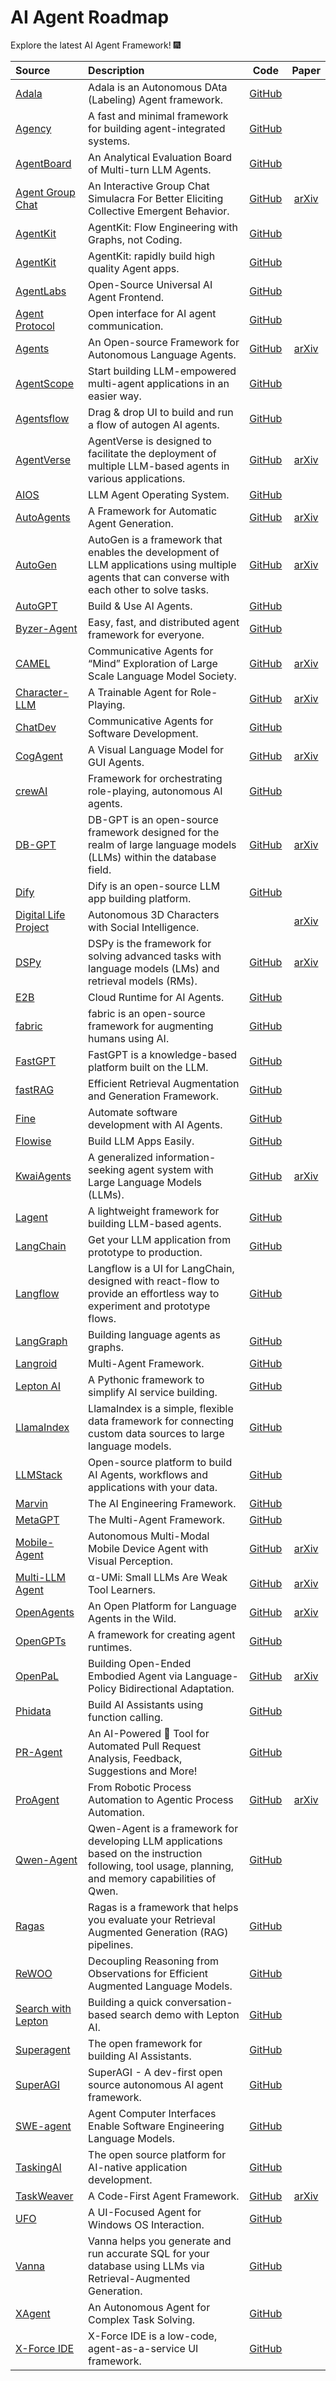 # AI Agent Roadmap

Explore the latest AI Agent Framework! 🎆

| Source                                                                                      | Description                                                                                                                                                                                    |  Code  |   Paper   |
| :------------------------------------------------------------------------------------------ | :--------------------------------------------------------------------------------------------------------------------------------------------------------------------------------------------- | :-----------: | :-------: |
| [Adala](https://humansignal.github.io/Adala/)                             | Adala is an Autonomous DAta (Labeling) Agent framework.                                                                                                            | [GitHub](https://github.com/HumanSignal/Adala)                    |                                                   |
| [Agency](https://createwith.agency/)                                      | A fast and minimal framework for building agent-integrated systems.                                                                                                | [GitHub](https://github.com/operand/agency)                       |                                                   |
| [AgentBoard](https://github.com/hkust-nlp/AgentBoard)                     | An Analytical Evaluation Board of Multi-turn LLM Agents.                                                                                                           | [GitHub](https://github.com/hkust-nlp/AgentBoard)                 |                                                   |
| [Agent Group Chat](https://github.com/MikeGu721/AgentGroup)               | An Interactive Group Chat Simulacra For Better Eliciting Collective Emergent Behavior.                                                                             | [GitHub](https://github.com/MikeGu721/AgentGroup)                 | [arXiv](https://arxiv.org/abs/2403.13433)         |
| [AgentKit](https://github.com/Holmeswww/AgentKit)                         | AgentKit: Flow Engineering with Graphs, not Coding.                                                                                                                | [GitHub](https://github.com/Holmeswww/AgentKit)                   |                                                   |
| [AgentKit](https://github.com/BCG-X-Official/agentkit)                    | AgentKit: rapidly build high quality Agent apps.                                                                                                                   | [GitHub](https://github.com/BCG-X-Official/agentkit)              |                                                   |
| [AgentLabs](https://www.agentlabs.dev/)                                   | Open-Source Universal AI Agent Frontend.                                                                                                                           | [GitHub](https://github.com/agentlabs-inc/agentlabs)              |                                                   |
| [Agent Protocol](https://agentprotocol.ai/)                               | Open interface for AI agent communication.                                                                                                                         | [GitHub](https://github.com/AI-Engineer-Foundation/agent-protocol)   |                                                   |
| [Agents](https://github.com/aiwaves-cn/agents)                            | An Open-source Framework for Autonomous Language Agents.                                                                                                           | [GitHub](https://github.com/aiwaves-cn/agents)                    | [arXiv](https://arxiv.org/abs/2309.07870)         |
| [AgentScope](https://github.com/modelscope/agentscope)                    | Start building LLM-empowered multi-agent applications in an easier way.                                                                                            | [GitHub](https://github.com/modelscope/agentscope)                |                                                   |
| [Agentsflow](https://github.com/jaemil/agentsflow)                        | Drag & drop UI to build and run a flow of autogen AI agents.                                                                                                       | [GitHub](https://github.com/jaemil/agentsflow)                    |                                                   |
| [AgentVerse](https://github.com/OpenBMB/AgentVerse)                       | AgentVerse is designed to facilitate the deployment of multiple LLM-based agents in various applications.                                                          | [GitHub](https://github.com/OpenBMB/AgentVerse)                    | [arXiv](https://arxiv.org/abs/2308.10848)         |
| [AIOS](https://github.com/agiresearch/AIOS)                               | LLM Agent Operating System.                                                                                                                                        | [GitHub](https://github.com/agiresearch/AIOS)                      |                                                   |
| [AutoAgents](https://github.com/Link-AGI/AutoAgents)                      | A Framework for Automatic Agent Generation.                                                                                                                        | [GitHub](https://github.com/Link-AGI/AutoAgents)                   | [arXiv](https://arxiv.org/abs/2309.17288)         |
| [AutoGen](https://microsoft.github.io/autogen/)                           | AutoGen is a framework that enables the development of LLM applications using multiple agents that can converse with each other to solve tasks.                    | [GitHub](https://github.com/microsoft/autogen)                     | [arXiv](https://arxiv.org/abs/2308.08155)         |
| [AutoGPT](https://news.agpt.co/)                                          | Build & Use AI Agents.                                                                                                                                             | [GitHub](https://github.com/Significant-Gravitas/AutoGPT)          |                                                   |
| [Byzer-Agent](https://github.com/allwefantasy/byzer-agent)                | Easy, fast, and distributed agent framework for everyone.                                                                                                          | [GitHub](https://github.com/allwefantasy/byzer-agent)              |                                                   |
| [CAMEL](https://www.camel-ai.org/)                                        | Communicative Agents for “Mind” Exploration of Large Scale Language Model Society.                                                                                 | [GitHub](https://github.com/camel-ai/camel)                        | [arXiv](https://arxiv.org/abs/2303.17760)         |
| [Character-LLM](https://github.com/choosewhatulike/trainable-agents)      | A Trainable Agent for Role-Playing.                                                                                                                                | [GitHub](https://github.com/choosewhatulike/trainable-agents)      | [arXiv](https://arxiv.org/abs/2310.10158)         |
| [ChatDev](https://github.com/OpenBMB/ChatDev)                             | Communicative Agents for Software Development.                                                                                                                     | [GitHub](https://github.com/OpenBMB/ChatDev)             |                                                   |
| [CogAgent](https://github.com/THUDM/CogVLM)                               | A Visual Language Model for GUI Agents.                                                                                                                            | [GitHub](https://github.com/THUDM/CogVLM)                | [arXiv](https://arxiv.org/abs/2312.08914)         |
| [crewAI](https://www.crewai.io/)                                          | Framework for orchestrating role-playing, autonomous AI agents.                                                                                                    | [GitHub](https://github.com/joaomdmoura/crewAI)          |                                                   |
| [DB-GPT](https://dbgpt.site/)                                             | DB-GPT is an open-source framework designed for the realm of large language models (LLMs) within the database field.                                             | [GitHub](https://github.com/eosphoros-ai/DB-GPT)         | [arXiv](https://arxiv.org/abs/2312.17449)         |
| [Dify](https://dify.ai/)                                                  | Dify is an open-source LLM app building platform.                                                                                                                  | [GitHub](https://github.com/langgenius/dify)             |                                                   |
| [Digital Life Project](https://digital-life-project.com/)                 | Autonomous 3D Characters with Social Intelligence.                                                                                                                 |                                                          | [arXiv](https://arxiv.org/abs/2312.04547)         |
| [DSPy](https://github.com/stanfordnlp/dspy)                               | DSPy is the framework for solving advanced tasks with language models (LMs) and retrieval models (RMs).                                                            | [GitHub](https://github.com/stanfordnlp/dspy)            | [arXiv](https://arxiv.org/abs/2310.03714)         |
| [E2B](https://e2b.dev/docs)                                               | Cloud Runtime for AI Agents.                                                                                                                                       | [GitHub](https://github.com/e2b-dev/E2B)                 |                                                   |
| [fabric](https://github.com/danielmiessler/fabric)                        | fabric is an open-source framework for augmenting humans using AI.                                                                                                 | [GitHub](https://github.com/danielmiessler/fabric)       |                                                   |
| [FastGPT](https://fastgpt.in/)                                            | FastGPT is a knowledge-based platform built on the LLM.                                                                                                            | [GitHub](https://github.com/labring/FastGPT)             |                                                   |
| [fastRAG](https://github.com/IntelLabs/fastRAG)                           | Efficient Retrieval Augmentation and Generation Framework.                                                                                                         | [GitHub](https://github.com/IntelLabs/fastRAG)           |                                                   |
| [Fine](https://www.fine.dev/)                                             | Automate software development with AI Agents.                                                                                                                      | [GitHub](https://github.com/finehq/fine)                 |                                                   |
| [Flowise](https://github.com/FlowiseAI/Flowise)                           | Build LLM Apps Easily.                                                                                                                                             | [GitHub](https://github.com/FlowiseAI/Flowise)           |                                                   |
| [KwaiAgents](https://github.com/KwaiKEG/KwaiAgents)                       | A generalized information-seeking agent system with Large Language Models (LLMs).                                                                                  | [GitHub](https://github.com/KwaiKEG/KwaiAgents)          | [arXiv](https://arxiv.org/abs/2312.04889)         |
| [Lagent](https://github.com/InternLM/lagent)                              | A lightweight framework for building LLM-based agents.                                                                                                             | [GitHub](https://github.com/InternLM/lagent)             |                                                   |
| [LangChain](https://www.langchain.com/)                                   | Get your LLM application from prototype to production.                                                                                                             | [GitHub](https://github.com/langchain-ai/langchain)      |                                                   |
| [Langflow](https://www.langflow.org/)                                     | Langflow is a UI for LangChain, designed with react-flow to provide an effortless way to experiment and prototype flows.                                   | [GitHub](https://github.com/logspace-ai/langflow)        |                                                   |
| [LangGraph](https://github.com/langchain-ai/langgraph)                    | Building language agents as graphs.                                                                                                                                | [GitHub](https://github.com/langchain-ai/langgraph)      |                                                   |
| [Langroid](https://langroid.github.io/langroid/)                          | Multi-Agent Framework.                                                                                                                                             | [GitHub](https://github.com/langroid/langroid)           |                                                   |
| [Lepton AI](https://www.lepton.ai/)                                       | A Pythonic framework to simplify AI service building.                                                                                                              | [GitHub](https://github.com/leptonai/leptonai)           |                                                   |
| [LlamaIndex](https://www.llamaindex.ai/)                                  | LlamaIndex is a simple, flexible data framework for connecting custom data sources to large language models.                                                       | [GitHub](https://github.com/run-llama/llama_index)       |                                                   |
| [LLMStack](https://llmstack.ai/)                                          | Open-source platform to build AI Agents, workflows and applications with your data.                                                                                | [GitHub](https://github.com/trypromptly/LLMStack)        |                                                   |
| [Marvin](https://www.askmarvin.ai/)                                       | The AI Engineering Framework.                                                                                                                                      | [GitHub](https://github.com/PrefectHQ/marvin)            |                                                   |
| [MetaGPT](https://www.deepwisdom.ai/)                                     | The Multi-Agent Framework.                                                                                                                                         | [GitHub](https://github.com/geekan/MetaGPT)              |                                                   |
| [Mobile-Agent](https://github.com/X-PLUG/MobileAgent)                     | Autonomous Multi-Modal Mobile Device Agent with Visual Perception.                                                                                                 | [GitHub](https://github.com/X-PLUG/MobileAgent)          | [arXiv](https://arxiv.org/abs/2401.16158)         |
| [Multi-LLM Agent](https://github.com/X-PLUG/Multi-LLM-Agent)              | α-UMi: Small LLMs Are Weak Tool Learners.                                                                                                                          | [GitHub](https://github.com/X-PLUG/Multi-LLM-Agent)      | [arXiv](https://arxiv.org/abs/2401.07324)         |
| [OpenAgents](https://github.com/xlang-ai/OpenAgents)                      | An Open Platform for Language Agents in the Wild.                                                                                                                  | [GitHub](https://github.com/xlang-ai/OpenAgents)         | [arXiv](https://arxiv.org/abs/2310.10634)         |
| [OpenGPTs](https://github.com/langchain-ai/opengpts)                      |  A framework for creating agent runtimes.                                                                                                                          | [GitHub](https://github.com/langchain-ai/opengpts)       |                                                   |
| [OpenPaL](https://github.com/opendilab/openPAL)                           | Building Open-Ended Embodied Agent via Language-Policy Bidirectional Adaptation.                                                                                   | [GitHub](https://github.com/opendilab/openPAL)           | [arXiv](https://arxiv.org/abs/2401.00006)         |
| [Phidata](https://github.com/phidatahq/phidata)                           |  Build AI Assistants using function calling.                                                                                                                       | [GitHub](https://github.com/phidatahq/phidata)           |                                                   |
| [PR-Agent](https://github.com/Codium-ai/pr-agent)                         |  An AI-Powered 🤖 Tool for Automated Pull Request Analysis, Feedback, Suggestions and More!                                                                       | [GitHub](https://github.com/Codium-ai/pr-agent)          |                                                   |
| [ProAgent](https://github.com/OpenBMB/ProAgent)                           | From Robotic Process Automation to Agentic Process Automation.                                                                                                     | [GitHub](https://github.com/OpenBMB/ProAgent)            | [arXiv](https://arxiv.org/abs/2311.10751)         |
| [Qwen-Agent](https://github.com/QwenLM/Qwen-Agent)                        | Qwen-Agent is a framework for developing LLM applications based on the instruction following, tool usage, planning, and memory capabilities of Qwen.         | [GitHub](https://github.com/QwenLM/Qwen-Agent)           |                                                   |
| [Ragas](https://docs.ragas.io/en/stable/)                                 | Ragas is a framework that helps you evaluate your Retrieval Augmented Generation (RAG) pipelines.                                                                  | [GitHub](https://github.com/explodinggradients/ragas)    |                                                   |
| [ReWOO](https://github.com/billxbf/ReWOO)                                 | Decoupling Reasoning from Observations for Efficient Augmented Language Models.                                                                                    | [GitHub](https://github.com/billxbf/ReWOO)               |                                                   |
| [Search with Lepton](https://github.com/leptonai/search_with_lepton)      | Building a quick conversation-based search demo with Lepton AI.                                                                                                    | [GitHub](https://github.com/leptonai/search_with_lepton) |                                                   |
| [Superagent](https://docs.superagent.sh/)                                 | The open framework for building AI Assistants.                                                                                                                     | [GitHub](https://github.com/homanp/superagent)           |                                                   |
| [SuperAGI](https://superagi.com/)                                         | SuperAGI - A dev-first open source autonomous AI agent framework.                                                                                                  | [GitHub](https://github.com/TransformerOptimus/SuperAGI) |                                                   |
| [SWE-agent](https://swe-agent.com/)                                       | Agent Computer Interfaces Enable Software Engineering Language Models.                                                                                             | [GitHub](https://github.com/princeton-nlp/SWE-agent)     |                                                   |
| [TaskingAI](https://www.tasking.ai/)                                      | The open source platform for AI-native application development.                                                                                                    | [GitHub](https://github.com/TaskingAI/TaskingAI)         |                                                   |
| [TaskWeaver](https://microsoft.github.io/TaskWeaver/)                     | A Code-First Agent Framework.                                                                                                                                      | [GitHub](https://github.com/microsoft/TaskWeaver)        | [arXiv](https://arxiv.org/abs/2311.17541)         |
| [UFO](https://github.com/microsoft/UFO)                                   | A UI-Focused Agent for Windows OS Interaction.                                                                                                                     | [GitHub](https://github.com/microsoft/UFO)               |                                                   |
| [Vanna](https://vanna.ai/)                                                | Vanna helps you generate and run accurate SQL for your database using LLMs via Retrieval-Augmented Generation.                                                     | [GitHub](https://github.com/vanna-ai/vanna)              |                                                   |
| [XAgent](https://blog.x-agent.net/)                                       | An Autonomous Agent for Complex Task Solving.                                                                                                                      | [GitHub](https://github.com/OpenBMB/XAgent)              |                                                   |
| [X-Force IDE](https://ide.x-force.ai/)                                    | X-Force IDE is a low-code, agent-as-a-service UI framework.                                                                                                        | [GitHub](https://github.com/xforceai/ide)                |                                                   |
